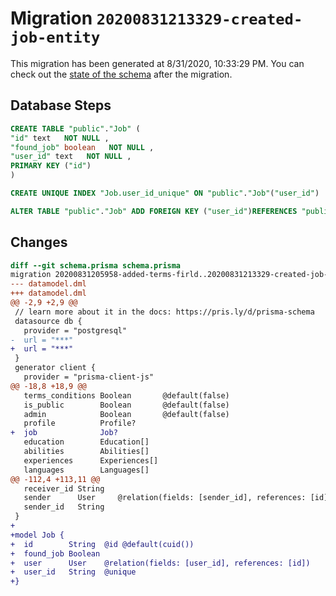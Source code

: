 # Migration `20200831213329-created-job-entity`

This migration has been generated at 8/31/2020, 10:33:29 PM.
You can check out the [state of the schema](./schema.prisma) after the migration.

## Database Steps

```sql
CREATE TABLE "public"."Job" (
"id" text   NOT NULL ,
"found_job" boolean   NOT NULL ,
"user_id" text   NOT NULL ,
PRIMARY KEY ("id")
)

CREATE UNIQUE INDEX "Job.user_id_unique" ON "public"."Job"("user_id")

ALTER TABLE "public"."Job" ADD FOREIGN KEY ("user_id")REFERENCES "public"."User"("id") ON DELETE CASCADE ON UPDATE CASCADE
```

## Changes

```diff
diff --git schema.prisma schema.prisma
migration 20200831205958-added-terms-firld..20200831213329-created-job-entity
--- datamodel.dml
+++ datamodel.dml
@@ -2,9 +2,9 @@
 // learn more about it in the docs: https://pris.ly/d/prisma-schema
 datasource db {
   provider = "postgresql"
-  url = "***"
+  url = "***"
 }
 generator client {
   provider = "prisma-client-js"
@@ -18,8 +18,9 @@
   terms_conditions Boolean       @default(false)
   is_public        Boolean       @default(false)
   admin            Boolean       @default(false)
   profile          Profile?
+  job              Job?
   education        Education[]
   abilities        Abilities[]
   experiences      Experiences[]
   languages        Languages[]
@@ -112,4 +113,11 @@
   receiver_id String
   sender      User     @relation(fields: [sender_id], references: [id])
   sender_id   String
 }
+
+model Job {
+  id        String  @id @default(cuid())
+  found_job Boolean
+  user      User    @relation(fields: [user_id], references: [id])
+  user_id   String  @unique
+}
```


